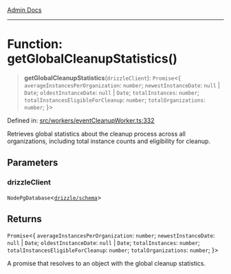 [Admin Docs](/)

***

# Function: getGlobalCleanupStatistics()

> **getGlobalCleanupStatistics**(`drizzleClient`): `Promise`\<\{ `averageInstancesPerOrganization`: `number`; `newestInstanceDate`: `null` \| `Date`; `oldestInstanceDate`: `null` \| `Date`; `totalInstances`: `number`; `totalInstancesEligibleForCleanup`: `number`; `totalOrganizations`: `number`; \}\>

Defined in: [src/workers/eventCleanupWorker.ts:332](https://github.com/Sourya07/talawa-api/blob/2dc82649c98e5346c00cdf926fe1d0bc13ec1544/src/workers/eventCleanupWorker.ts#L332)

Retrieves global statistics about the cleanup process across all organizations,
including total instance counts and eligibility for cleanup.

## Parameters

### drizzleClient

`NodePgDatabase`\<[`drizzle/schema`](../../../drizzle/schema/README.md)\>

## Returns

`Promise`\<\{ `averageInstancesPerOrganization`: `number`; `newestInstanceDate`: `null` \| `Date`; `oldestInstanceDate`: `null` \| `Date`; `totalInstances`: `number`; `totalInstancesEligibleForCleanup`: `number`; `totalOrganizations`: `number`; \}\>

A promise that resolves to an object with the global cleanup statistics.
